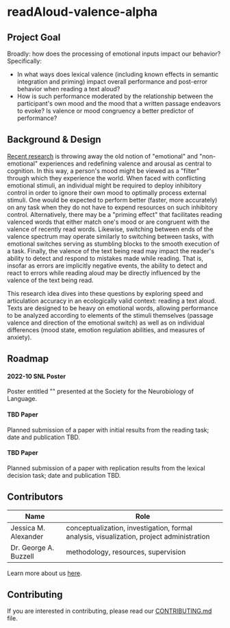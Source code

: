 # readAloud-valence-alpha

## Project Goal
Broadly: how does the processing of emotional inputs impact our behavior?  Specifically:
* In what ways does lexical valence (including known effects in semantic integration and priming) impact overall performance and post-error behavior when reading a text aloud?
* How is such performance moderated by the relationship between the participant's own mood and the mood that a written passage endeavors to evoke?  Is valence or mood congruency a better predictor of performance?


## Background & Design
[Recent research](https://journals.sagepub.com/doi/pdf/10.1177/0963721419831992) is throwing away the old notion of "emotional" and "non-emotional" experiences and redefining valence and arousal as central to cognition. In this way, a person's mood might be viewed as a "filter" through which they experience the world.  When faced with conflicting emotional stimuli, an individual might be required to deploy inhibitory control in order to ignore their own mood to optimally process external stimuli.  One would be expected to perform better (faster, more accurately) on any task when they do not have to expend resources on such inhibitory control. Alternatively, there may be a "priming effect" that facilitates reading valenced words that either match one's mood or are congruent with the valence of recently read words. Likewise, switching between ends of the valence spectrum may operate similarly to switching between tasks, with emotional switches serving as stumbling blocks to the smooth execution of a task. Finally, the valence of the text being read may impact the reader's ability to detect and respond to mistakes made while reading. That is, insofar as errors are implicitly negative events, the ability to detect and react to errors while reading aloud may be directly influenced by the valence of the text being read.

This research idea dives into these questions by exploring speed and articulation accuracy in an ecologically valid context: reading a text aloud.  Texts are designed to be heavy on emotional words, allowing performance to be analyzed according to elements of the stimuli themselves (passage valence and direction of the emotional switch) as well as on individual differences (mood state, emotion regulation abilities, and measures of anxiety).


## Roadmap
#### 2022-10 SNL Poster
Poster entitled "" presented at the Society for the Neurobiology of Language.

#### TBD Paper
Planned submission of a paper with initial results from the reading task; date and publication TBD.

#### TBD Paper
Planned submission of a paper with replication results from the lexical decision task; date and publication TBD.


## Contributors
| Name | Role |
| ---  | ---  |
| Jessica M. Alexander | conceptualization, investigation, formal analysis, visualization, project administration |
| Dr. George A. Buzzell | methodology, resources, supervision |

Learn more about us [here](https://www.ndclab.com/people).


## Contributing
If you are interested in contributing, please read our [CONTRIBUTING.md](CONTRIBUTING.md) file.
